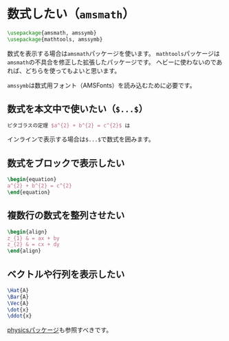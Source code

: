 # 数式したい（``amsmath``）

```latex
\usepackage{amsmath, amssymb}
\usepackage{mathtools, amssymb}
```

数式を表示する場合は``amsmath``パッケージを使います。
``mathtools``パッケージは``amsmath``の不具合を修正した拡張したパッケージです。
ヘビーに使わないのであれば、どちらを使ってもよいと思います。

``amssymb``は数式用フォント（AMSFonts）を読み込むために必要です。

## 数式を本文中で使いたい（``$...$``）

```latex
ピタゴラスの定理 $a^{2} + b^{2} = c^{2}$ は
```

インラインで表示する場合は``$...$``で数式を囲みます。

## 数式をブロックで表示したい

```latex
\begin{equation}
a^{2} + b^{2} = c^{2}
\end{equation}
```

## 複数行の数式を整列させたい

```latex
\begin{align}
z_{1} & = ax + by
z_{2} & = cx + dy
\end{align}
```

## ベクトルや行列を表示したい

```latex
\Hat{A}
\Bar{A}
\Vec{A}
\dot{x}
\ddot{x}
```

[physicsパッケージ](./latex-physics.md)も参照すべきです。
